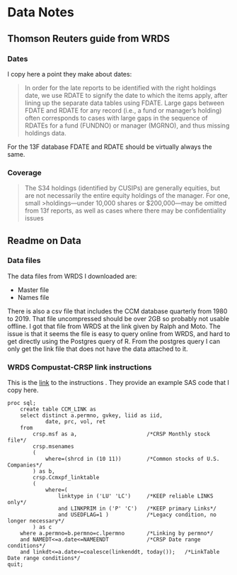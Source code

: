 # Data Notes

## Thomson Reuters guide from WRDS

### Dates
I copy here a point they make about dates:
>  In order for the late reports to be identified with the right holdings date, we use RDATE to signify the date to which the items apply, after lining up the separate data tables using FDATE. Large gaps between FDATE and RDATE for any record (i.e., a fund or manager’s holding) often corresponds to cases with large gaps in the sequence of RDATEs for a fund (FUNDNO) or manager (MGRNO), and thus missing holdings data.

For the 13F database FDATE and RDATE should be virtually always the same.

### Coverage

>The S34 holdings (identified by CUSIPs) are generally equities, but are not necessarily the entire equity holdings of the manager. For one, small >holdings—under 10,000 shares or $200,000—may be omitted from 13f reports, as well as cases where there may be confidentiality issues

## Readme on Data

### Data files
The data files from WRDS I downloaded are:
* Master file
* Names file

There is also a csv file that includes the CCM database quarterly from 1980 to 2019. That file uncompressed should be over 2GB so probably not usable offline. I got that file from WRDS at the link given by Ralph and Moto. The issue is that it seems the file is easy to query online from WRDS, and hard to get directly using the Postgres query of R. From the postgres query I can only get the link file that does not have the data attached to it.

### WRDS Compustat-CRSP link instructions
This is the [link](https://wrds-www.wharton.upenn.edu/pages/support/applications/linking-databases/linking-crsp-and-compustat/) to the instructions . They provide an example SAS code that I copy here.

```SAS
proc sql;
	create table CCM_LINK as 
	select distinct a.permno, gvkey, liid as iid, 
			date, prc, vol, ret
	from 
		crsp.msf as a, 						/*CRSP Monthly stock file*/
		crsp.msenames 
		(
			where=(shrcd in (10 11))		/*Common stocks of U.S. Companies*/
		) as b, 
		crsp.Ccmxpf_linktable
		(
			where=(
				linktype in ('LU' 'LC') 	/*KEEP reliable LINKS only*/
				and LINKPRIM in ('P' 'C')   /*KEEP primary Links*/
				and USEDFLAG=1 )			/*Legacy condition, no longer necessary*/
		) as c
	where a.permno=b.permno=c.lpermno		/*Linking by permno*/
	and NAMEDT<=a.date<=NAMEENDT			/*CRSP Date range conditions*/
	and linkdt<=a.date<=coalesce(linkenddt, today());	/*LinkTable Date range conditions*/
quit;
```